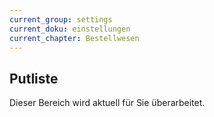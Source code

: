 ```yaml
---
current_group: settings
current_doku: einstellungen
current_chapter: Bestellwesen
---
```


## Putliste

Dieser Bereich wird aktuell für Sie überarbeitet.